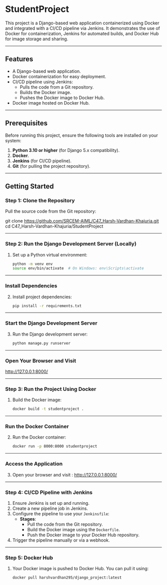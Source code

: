 # **StudentProject**

This project is a Django-based web application containerized using Docker and integrated with a CI/CD pipeline via Jenkins. It demonstrates the use of Docker for containerization, Jenkins for automated builds, and Docker Hub for image storage and sharing.

---

## **Features**
- A Django-based web application.
- Docker containerization for easy deployment.
- CI/CD pipeline using Jenkins:
  - Pulls the code from a Git repository.
  - Builds the Docker image.
  - Pushes the Docker image to Docker Hub.
- Docker image hosted on Docker Hub.

---

## **Prerequisites**
Before running this project, ensure the following tools are installed on your system:
1. **Python 3.10 or higher** (for Django 5.x compatibility).
2. **Docker**.
3. **Jenkins** (for CI/CD pipeline).
4. **Git** (for pulling the project repository).

---

## **Getting Started**

### **Step 1: Clone the Repository**
Pull the source code from the Git repository:

git clone https://github.com/SRCEM-AIML/C47_Harsh-Vardhan-Khajuria.git
cd C47_Harsh-Vardhan-Khajuria/StudentProject

---

### **Step 2: Run the Django Development Server (Locally)**
1. Set up a Python virtual environment:
   ```bash
   python -m venv env
   source env/bin/activate  # On Windows: env\Scripts\activate
---
### **Install Dependencies**
2. Install project dependencies:
   ```bash
   pip install -r requirements.txt
---
### **Start the Django Development Server**
3. Run the Django development server:
   ```bash
   python manage.py runserver
---
### **Open Your Browser and Visit**
http://127.0.0.1:8000/

---

### **Step 3: Run the Project Using Docker**
1. Build the Docker image:
   ```bash
   docker build -t studentproject .
---
### **Run the Docker Container**
2. Run the Docker container:
   ```bash
   docker run -p 8000:8000 studentproject
---
### **Access the Application**
3. Open your browser and visit : http://127.0.0.1:8000/

---

### **Step 4: CI/CD Pipeline with Jenkins**
1. Ensure Jenkins is set up and running.
2. Create a new pipeline job in Jenkins.
3. Configure the pipeline to use your `Jenkinsfile`:
   - **Stages**:
     - Pull the code from the Git repository.
     - Build the Docker image using the `Dockerfile`.
     - Push the Docker image to your Docker Hub repository.
4. Trigger the pipeline manually or via a webhook.

---

### **Step 5: Docker Hub**
1. Your Docker image is pushed to Docker Hub. You can pull it using:
   ```bash
   docker pull harshvardhan295/django_project:latest

